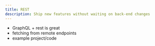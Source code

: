 ```yaml
---
title: REST
description: Ship new features without waiting on back-end changes
---
```


* GraphQL + rest is great
* fetching from remote endpoints
* example project/code
